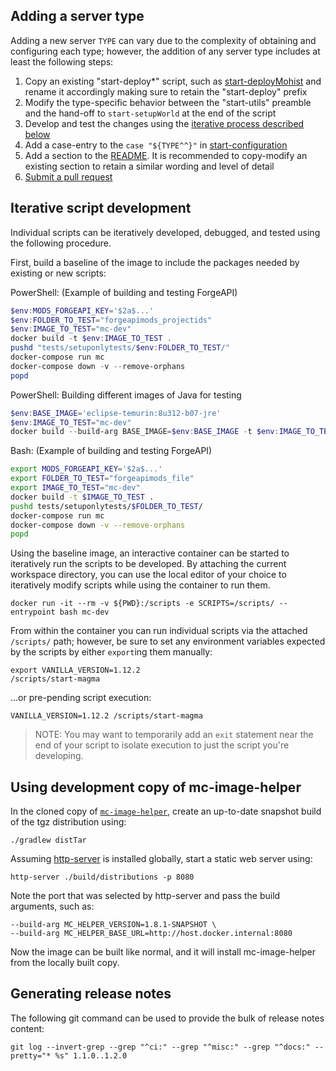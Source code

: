 ## Adding a server type

Adding a new server `TYPE` can vary due to the complexity of obtaining and configuring each type; however, the addition of any server type includes at least the following steps:

1. Copy an existing "start-deploy*" script, such as [start-deployMohist](scripts/start-deployMohist) and rename it accordingly making sure to retain the "start-deploy" prefix
2. Modify the type-specific behavior between the "start-utils" preamble and the hand-off to `start-setupWorld` at the end of the script 
3. Develop and test the changes using the [iterative process described below](#iterative-script-development)
4. Add a case-entry to the `case "${TYPE^^}"` in [start-configuration](scripts/start-configuration)
5. Add a section to the [README](README.md). It is recommended to copy-modify an existing section to retain a similar wording and level of detail
6. [Submit a pull request](https://github.com/itzg/docker-minecraft-server/pulls)

## Iterative script development

Individual scripts can be iteratively developed, debugged, and tested using the following procedure.

First, build a baseline of the image to include the packages needed by existing or new scripts:

PowerShell: (Example of building and testing ForgeAPI)
```powershell
$env:MODS_FORGEAPI_KEY='$2a$...'
$env:FOLDER_TO_TEST="forgeapimods_projectids"
$env:IMAGE_TO_TEST="mc-dev"
docker build -t $env:IMAGE_TO_TEST .
pushd "tests/setuponlytests/$env:FOLDER_TO_TEST/"
docker-compose run mc
docker-compose down -v --remove-orphans
popd
```

PowerShell: Building different images of Java for testing
```powershell
$env:BASE_IMAGE='eclipse-temurin:8u312-b07-jre'
$env:IMAGE_TO_TEST="mc-dev"
docker build --build-arg BASE_IMAGE=$env:BASE_IMAGE -t $env:IMAGE_TO_TEST .
```

Bash: (Example of building and testing ForgeAPI)
```bash
export MODS_FORGEAPI_KEY='$2a$...'
export FOLDER_TO_TEST="forgeapimods_file"
export IMAGE_TO_TEST="mc-dev"
docker build -t $IMAGE_TO_TEST .
pushd tests/setuponlytests/$FOLDER_TO_TEST/
docker-compose run mc
docker-compose down -v --remove-orphans
popd
```

Using the baseline image, an interactive container can be started to iteratively run the scripts to be developed. By attaching the current workspace directory, you can use the local editor of your choice to iteratively modify scripts while using the container to run them.

```shell script
docker run -it --rm -v ${PWD}:/scripts -e SCRIPTS=/scripts/ --entrypoint bash mc-dev
```

From within the container you can run individual scripts via the attached `/scripts/` path; however, be sure to set any environment variables expected by the scripts by either `export`ing them manually:

```shell script
export VANILLA_VERSION=1.12.2
/scripts/start-magma
```

...or pre-pending script execution:

```shell script
VANILLA_VERSION=1.12.2 /scripts/start-magma
```

> NOTE: You may want to temporarily add an `exit` statement near the end of your script to isolate execution to just the script you're developing.

## Using development copy of mc-image-helper

In the cloned copy of [`mc-image-helper`](https://github.com/itzg/mc-image-helper), create an up-to-date snapshot build of the tgz distribution using:

```shell
./gradlew distTar
```

Assuming [http-server](https://www.npmjs.com/package/http-server) is installed globally, start a static web server using:

```shell
http-server ./build/distributions -p 8080
```

Note the port that was selected by http-server and pass the build arguments, such as:

```shell
--build-arg MC_HELPER_VERSION=1.8.1-SNAPSHOT \
--build-arg MC_HELPER_BASE_URL=http://host.docker.internal:8080
```

Now the image can be built like normal, and it will install mc-image-helper from the locally built copy.

## Generating release notes

The following git command can be used to provide the bulk of release notes content:

```shell script
git log --invert-grep --grep "^ci:" --grep "^misc:" --grep "^docs:" --pretty="* %s" 1.1.0..1.2.0
```
